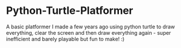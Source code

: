 # Python-Turtle-Platformer

A basic platformer I made a few years ago using python turtle to draw everything, clear the screen and then draw everything again - super inefficient and barely playable but fun to make! :)

